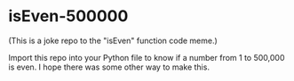 # isEven-500000
(This is a joke repo to the "isEven" function code meme.)

Import this repo into your Python file to know if a number from 1 to 500,000 is even.
I hope there was some other way to make this.
